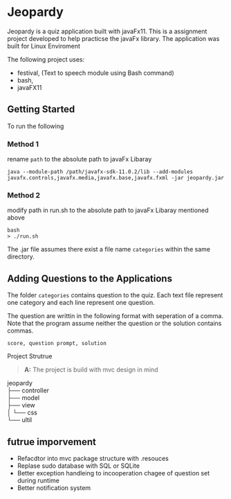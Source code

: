 # Jeopardy

Jeopardy is a quiz application built with javaFx11. This is a assignment project developed to help practicse
the javaFx library. The application was built for Linux Enviroment


The following project uses:
- festival, (Text to speech module using Bash command)
- bash, 
- javaFX11

## Getting Started
To run the following 
### Method 1
rename ```path``` to the absolute path to javaFx Libaray
```
java --module-path /path/javafx-sdk-11.0.2/lib --add-modules javafx.controls,javafx.media,javafx.base,javafx.fxml -jar jeopardy.jar
```
### Method 2 
modify path in run.sh to the absolute path to javaFx Libaray mentioned above
```
bash
> ./run.sh
```
The .jar file assumes there exist a file name ```categories``` within the same directory.

## Adding Questions to the Applications
The folder ```categories``` contains question to the quiz. Each text file represent one category 
and each line represent one question.

The question are writtin in the following format with seperation of a comma. 
Note that the program assume neither the question or the solution contains commas.
```
score, question prompt, solution
```


Project Strutrue

> **A:** The project is build with mvc design in mind

 jeopardy  
    ├── controller  
    ├── model   
    ├── view  
    │   └── css  
    └── ultil



## futrue imporvement
- Refacdtor into mvc package structure with .resouces
- Replase sudo database with SQL or SQLite
- Better exception handleing to incooperation chagee of question set during runtime
- Better notification system


